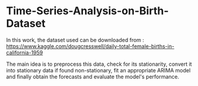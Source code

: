 # Time-Series-Analysis-on-Birth-Dataset

In this work, the dataset used can be downloaded from : https://www.kaggle.com/dougcresswell/daily-total-female-births-in-california-1959

The main idea is to preprocess this data, check for its stationarity, convert it into stationary data if found non-stationary, fit an appropriate ARIMA model and finally obtain the forecasts and evaluate the model's performance.
